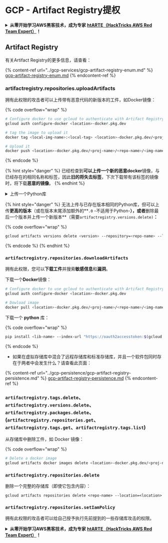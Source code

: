 # GCP - Artifact Registry提权

<details>

<summary><strong>从零开始学习AWS黑客技术，成为专家</strong> <a href="https://training.hacktricks.xyz/courses/arte"><strong>htARTE（HackTricks AWS Red Team Expert）</strong></a><strong>！</strong></summary>

支持HackTricks的其他方式：

- 如果您想看到您的**公司在HackTricks中做广告**或**下载PDF格式的HackTricks**，请查看[**订阅计划**](https://github.com/sponsors/carlospolop)!
- 获取[**官方PEASS & HackTricks周边产品**](https://peass.creator-spring.com)
- 探索[**PEASS家族**](https://opensea.io/collection/the-peass-family)，我们的独家[NFT](https://opensea.io/collection/the-peass-family)收藏品
- **加入** 💬 [**Discord群**](https://discord.gg/hRep4RUj7f) 或 [**电报群**](https://t.me/peass) 或 **关注**我们的**Twitter** 🐦 [**@hacktricks_live**](https://twitter.com/hacktricks_live)**。**
- 通过向[**HackTricks**](https://github.com/carlospolop/hacktricks)和[**HackTricks Cloud**](https://github.com/carlospolop/hacktricks-cloud) github仓库提交PR来分享您的黑客技巧。

</details>

## Artifact Registry

有关Artifact Registry的更多信息，请查看：

{% content-ref url="../gcp-services/gcp-artifact-registry-enum.md" %}
[gcp-artifact-registry-enum.md](../gcp-services/gcp-artifact-registry-enum.md)
{% endcontent-ref %}

### artifactregistry.repositories.uploadArtifacts

拥有此权限的攻击者可以上传带有恶意代码的新版本的工件，如Docker镜像：

{% code overflow="wrap" %}
```bash
# Configure docker to use gcloud to authenticate with Artifact Registry
gcloud auth configure-docker <location>-docker.pkg.dev

# tag the image to upload it
docker tag <local-img-name>:<local-tag> <location>-docker.pkg.dev/<proj-name>/<repo-name>/<img-name>:<tag>

# Upload it
docker push <location>-docker.pkg.dev/<proj-name>/<repo-name>/<img-name>:<tag>
```
{% endcode %}

{% hint style="danger" %}
已经检查到**可以上传一个新的恶意docker**镜像，与已经存在的相同名称和标签，因此**旧的将失去标签**，下次下载带有该标签的镜像时，将下载**恶意的镜像**。
{% endhint %}

<details>

<summary>上传一个Python库</summary>

**首先创建要上传的库**（如果可以从注册表中下载最新版本，则可以避免此步骤）：

1. **设置项目结构**：

* 为您的库创建一个新目录，例如`hello_world_library`。
* 在此目录内，创建另一个目录，使用您的包名称，例如`hello_world`。
* 在您的包目录内，创建一个`__init__.py`文件。此文件可以为空，也可以包含对您的包的初始化。

```bash
mkdir hello_world_library
cd hello_world_library
mkdir hello_world
touch hello_world/__init__.py
```
2. **编写您的库代码**：

* 在`hello_world`目录内，为您的模块创建一个新的Python文件，例如`greet.py`。
* 编写您的“Hello, World!”函数：

```python
# hello_world/greet.py
def say_hello():
return "Hello, World!"
```
3. **创建一个`setup.py`文件**：

* 在您的`hello_world_library`目录的根目录中，创建一个`setup.py`文件。
* 此文件包含有关您的库的元数据，并告诉Python如何安装它。

```python
# setup.py
from setuptools import setup, find_packages

setup(
name='hello_world',
version='0.1',
packages=find_packages(),
install_requires=[
# 您的库需要的任何依赖项
],
)
```



**现在，让我们上传库：**

1. **构建您的包**：

* 从您的`hello_world_library`目录的根目录运行：

```sh
python3 setup.py sdist bdist_wheel
```
2. **为twine配置身份验证**（用于上传您的包）：

* 确保已安装`twine`（`pip install twine`）。
* 使用`gcloud`配置凭据：

{% code overflow="wrap" %}
```sh
twine upload --username 'oauth2accesstoken' --password "$(gcloud auth print-access-token)" --repository-url https://<location>-python.pkg.dev/<project-id>/<repo-name>/ dist/*
```
{% endcode %}

<!---->

3. **清理构建**
```bash
rm -rf dist build hello_world.egg-info
```
</details>

{% hint style="danger" %}
无法上传与已存在版本相同的Python库，但可以上传**更高的版本**（或在版本末尾添加额外的**`.0` -不适用于Python-**），或者**删除最后一个版本并上传一个新版本**（需要`artifactregistry.versions.delete)`**：**

{% code overflow="wrap" %}
```sh
gcloud artifacts versions delete <version> --repository=<repo-name> --location=<location> --package=<lib-name>
```
{% endcode %}
{% endhint %}

### `artifactregistry.repositories.downloadArtifacts`

拥有此权限，您可以**下载工件**并搜索**敏感信息**和**漏洞**。

下载一个**Docker**镜像：
```sh
# Configure docker to use gcloud to authenticate with Artifact Registry
gcloud auth configure-docker <location>-docker.pkg.dev

# Dowload image
docker pull <location>-docker.pkg.dev/<proj-name>/<repo-name>/<img-name>:<tag>
```
下载一个 **python** 库：

{% code overflow="wrap" %}
```bash
pip install <lib-name> --index-url "https://oauth2accesstoken:$(gcloud auth print-access-token)@<location>-python.pkg.dev/<project-id>/<repo-name>/simple/" --trusted-host <location>-python.pkg.dev --no-cache-dir
```
{% endcode %}

* 如果在虚拟存储库中混合了远程存储库和标准存储库，并且一个软件包同时存在于两者中会发生什么？请查看此页面：

{% content-ref url="../gcp-persistence/gcp-artifact-registry-persistence.md" %}
[gcp-artifact-registry-persistence.md](../gcp-persistence/gcp-artifact-registry-persistence.md)
{% endcontent-ref %}

### `artifactregistry.tags.delete`、`artifactregistry.versions.delete`、`artifactregistry.packages.delete`、(`artifactregistry.repositories.get`、`artifactregistry.tags.get`、`artifactregistry.tags.list`)

从存储库中删除工件，如 Docker 镜像：

{% code overflow="wrap" %}
```bash
# Delete a docker image
gcloud artifacts docker images delete <location>-docker.pkg.dev/<proj-name>/<repo-name>/<img-name>:<tag>
```
### `artifactregistry.repositories.delete`

删除一个完整的存储库（即使它包含内容）：
```
gcloud artifacts repositories delete <repo-name> --location=<location>
```
### `artifactregistry.repositories.setIamPolicy`

拥有此权限的攻击者可以给自己授予执行先前提到的一些存储库攻击的权限。

<details>

<summary><strong>从零开始学习AWS黑客技术，成为专家</strong> <a href="https://training.hacktricks.xyz/courses/arte"><strong>htARTE（HackTricks AWS Red Team Expert）</strong></a><strong>！</strong></summary>

支持HackTricks的其他方式：

* 如果您想看到您的**公司在HackTricks中做广告**或**下载PDF格式的HackTricks**，请查看[**订阅计划**](https://github.com/sponsors/carlospolop)!
* 获取[**官方PEASS & HackTricks周边产品**](https://peass.creator-spring.com)
* 探索[**PEASS家族**](https://opensea.io/collection/the-peass-family)，我们独家[**NFTs**](https://opensea.io/collection/the-peass-family)收藏品
* **加入** 💬 [**Discord群**](https://discord.gg/hRep4RUj7f) 或 [**电报群**](https://t.me/peass) 或 **关注**我们的**Twitter** 🐦 [**@hacktricks_live**](https://twitter.com/hacktricks_live)**。**
* 通过向[**HackTricks**](https://github.com/carlospolop/hacktricks)和[**HackTricks Cloud**](https://github.com/carlospolop/hacktricks-cloud) github仓库提交PR来分享您的黑客技巧。

</details>
